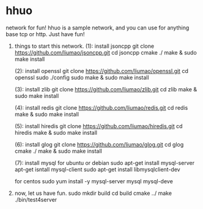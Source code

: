 # hhuo
network for fun! hhuo is a sample network, and you can use for anything base tcp or http. Just have fun!

1. things to start this network.
	(1): install jsoncpp 
	git clone https://github.com/liumao/jsoncpp.git
	cd jsoncpp
	cmake ./
	make & sudo make install 
	
	(2): install openssl 
	git clone https://github.com/liumao/openssl.git
	cd openssl
	sudo ./config
	sudo make & sudo make install

	(3): install zlib 
	git clone https://github.com/liumao/zlib.git
	cd zlib
	make & sudo make install

	(4): install redis
	git clone https://github.com/liumao/redis.git
	cd redis 
	make & sudo make install

	(5): install hiredis
	git clone https://github.com/liumao/hiredis.git
	cd hiredis
	make & sudo make install

	(6): install glog
	git clone https://github.com/liumao/glog.git
	cd glog
	cmake ./
	make & sudo make install

	(7): install mysql
	for ubuntu or debian
	sudo apt-get install mysql-server
	apt-get isntall mysql-client
	sudo apt-get install libmysqlclient-dev

	for centos
	sudo yum install -y mysql-server mysql mysql-deve

2. now, let us have fun.
	sudo mkdir build
	cd build
	cmake ../
	make 
	./bin/test4server

